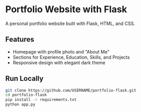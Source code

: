 # Portfolio Website with Flask

A personal portfolio website built with Flask, HTML, and CSS.

## Features
- Homepage with profile photo and "About Me"
- Sections for Experience, Education, Skills, and Projects
- Responsive design with elegant dark theme

## Run Locally
```bash
git clone https://github.com/USERNAME/portfolio-flask.git
cd portfolio-flask
pip install -r requirements.txt
python app.py
